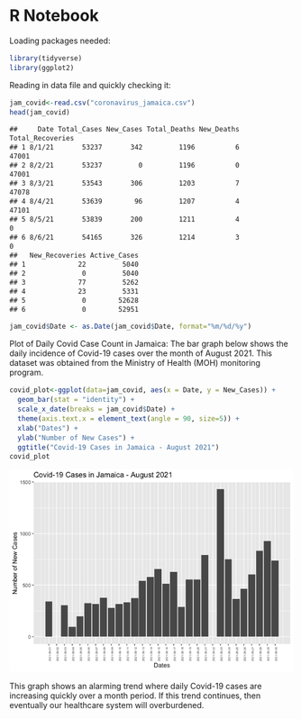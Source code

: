 R Notebook
================

Loading packages needed:

``` r
library(tidyverse)
library(ggplot2)
```

Reading in data file and quickly checking it:

``` r
jam_covid<-read.csv("coronavirus_jamaica.csv")
head(jam_covid)
```

    ##     Date Total_Cases New_Cases Total_Deaths New_Deaths Total_Recoveries
    ## 1 8/1/21       53237       342         1196          6            47001
    ## 2 8/2/21       53237         0         1196          0            47001
    ## 3 8/3/21       53543       306         1203          7            47078
    ## 4 8/4/21       53639        96         1207          4            47101
    ## 5 8/5/21       53839       200         1211          4                0
    ## 6 8/6/21       54165       326         1214          3                0
    ##   New_Recoveries Active_Cases
    ## 1             22         5040
    ## 2              0         5040
    ## 3             77         5262
    ## 4             23         5331
    ## 5              0        52628
    ## 6              0        52951

``` r
jam_covid$Date <- as.Date(jam_covid$Date, format="%m/%d/%y")
```

Plot of Daily Covid Case Count in Jamaica: The bar graph below shows the
daily incidence of Covid-19 cases over the month of August 2021. This
dataset was obtained from the Ministry of Health (MOH) monitoring
program.

``` r
covid_plot<-ggplot(data=jam_covid, aes(x = Date, y = New_Cases)) +
  geom_bar(stat = "identity") +
  scale_x_date(breaks = jam_covid$Date) +
  theme(axis.text.x = element_text(angle = 90, size=5)) +
  xlab("Dates") +
  ylab("Number of New Cases") +
  ggtitle("Covid-19 Cases in Jamaica - August 2021")
covid_plot  
```

![](hw_3_files/figure-gfm/unnamed-chunk-3-1.png)<!-- -->

This graph shows an alarming trend where daily Covid-19 cases are
increasing quickly over a month period. If this trend continues, then
eventually our healthcare system will overburdened.
